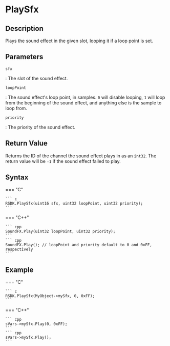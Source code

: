 # PlaySfx

## Description
Plays the sound effect in the given slot, looping it if a loop point is set.

## Parameters
`sfx`

:   The slot of the sound effect.

`loopPoint`

:   The sound effect's loop point, in samples. `0` will disable looping, `1` will loop from the beginning of the sound effect, and anything else is the sample to loop from.

`priority`

:   The priority of the sound effect.

## Return Value
Returns the ID of the channel the sound effect plays in as an `int32`. The return value will be `-1` if the sound effect failed to play.

## Syntax
=== "C"

	``` c
	RSDK.PlaySfx(uint16 sfx, uint32 loopPoint, uint32 priority);
	```

=== "C++"

	``` cpp
	SoundFX.Play(uint32 loopPoint, uint32 priority);
	```
	``` cpp
	SoundFX.Play(); // loopPoint and priority default to 0 and 0xFF, respectively
	```

## Example
=== "C"

	``` c
	RSDK.PlaySfx(MyObject->mySfx, 0, 0xFF);
	```

=== "C++"

	``` cpp
	sVars->mySfx.Play(0, 0xFF);
	```
	``` cpp
	sVars->mySfx.Play();
	```